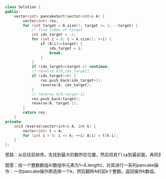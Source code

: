 ```CPP
class Solution {
public:
    vector<int> pancakeSort(vector<int>& A) {
        vector<int> res;
        for (int target = A.size(); target >= 1; --target) {
            // find index of target
            int idx_target = -1;
            for (int i = 0; i < A.size(); ++i) {
                if (A[i]==target) {
                    idx_target = i;
                    break;
                }
            }
            if (idx_target==target-1) continue;
            // reverse A[0,idx_target]
            if (idx_target!=0) {
                res.push_back(idx_target+1);
                reverse(A, idx_target);
            }
            // reverse A[0,target-1]
            res.push_back(target);
            reverse(A, target-1);
        }
        return res;
    }
private:
    void reverse(vector<int>& A, int k) {
        vector<int> t = A;
        for (int i = 0; i <= k; ++i) A[i] = t[k-i];
    }
};
```
<pre>
思路：从后往前排序。先找到最大的数所在位置，然后将其flip到最前面，再将其flip到最后面。其他数也同理。
</pre>
题意：给一个整数数组A(数组中元素为1~A.length)，对其进行一系列pancake操作：一次pancake操作即选择一个k，然后翻转A的前k个整数。返回操作k数组。